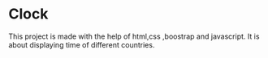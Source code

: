 # Clock
This project is made with the help of html,css ,boostrap and javascript. It is about displaying time of different countries.
